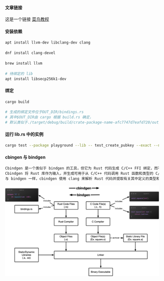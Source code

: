 #### 文章链接
这是一个链接 [菜鸟教程](https://rustcc.cn/article?id=9219a366-84d3-49c8-b957-dfbade1257fc)

#### 安装依赖
```bash
apt install llvm-dev libclang-dev clang

dnf install clang-devel

brew install llvm

# 待绑定的 lib
apt install libsecp256k1-dev
```

#### 绑定
```bash
cargo build

# 生成的绑定文件位于OUT_DIR/bindings.rs
# 其中$OUT_DIR由 cargo 根据 build.rs 确定，
# 默认类似于./target/debug/build/crate-package-name-afc7747d7eafd720/out/
```

#### 运行 lib.rs 中的实例
```bash
cargo test --package playground --lib -- test_create_pubkey --exact --nocapture
```

#### cbingen 与 bindgen
```bash
Cbindgen 是一个类似于 bindgen 的工具，但它为 Rust 代码生成 C/C++ FFI 绑定，而不是为 C/C++ 代码生成 Rust 绑定。
Cbindgen 将 Rust 库作为输入，并生成可用于从 C/C++ 代码调用 Rust 函数和类型的 C/C++ 头文件。
与 bindgen 一样，cbindgen 使用 clang 来解析 Rust 代码并提取有关其中定义的类型和函数的信息。
```
![这是图片](/bindgen.png "Magic Gardens")